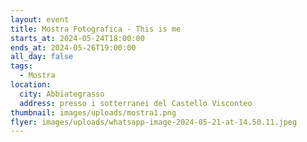 ```yaml
---
layout: event
title: Mostra Fotografica - This is me
starts_at: 2024-05-24T18:00:00
ends_at: 2024-05-26T19:00:00
all_day: false
tags:
  - Mostra
location:
  city: Abbiategrasso
  address: presso i sotterranei del Castello Visconteo
thumbnail: images/uploads/mostra1.png
flyer: images/uploads/whatsapp-image-2024-05-21-at-14.50.11.jpeg
---
```

